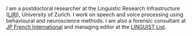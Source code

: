 I am a postdoctoral researcher at the Linguistic Research Infrastructure ([LiRI](https://www.liri.uzh.ch/en.html)), University of Zurich. I work on speech and voice processing using behavioural and neuroscience methods. I am also a forensic consultant at [JP French International](https://www.jpfrench.com/) and managing editor at the [LINGUIST List](https://linguistlist.org/).
